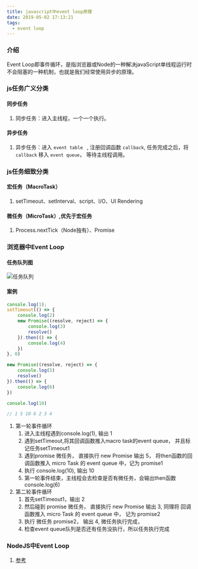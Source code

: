 ```yaml
---
title: javascript中event loop原理
date: 2019-05-02 17:13:21
tags:
  - event loop
---
```


### 介绍
Event Loop即事件循环，是指浏览器或Node的一种解决javaScript单线程运行时不会阻塞的一种机制，也就是我们经常使用异步的原理。

### js任务广义分类

#### 同步任务
1. 同步任务：进入主线程，一个一个执行。

#### 异步任务
1. 异步任务：进入  `event table ` , 注册回调函数 ` callback `, 任务完成之后，将 `callback` 移入  `event queue`， 等待主线程调用。

### js任务细致分类

#### 宏任务（MacroTask）
   1. setTimeout、setInterval、script、I/O、UI Rendering 

#### 微任务（MicroTask）,优先于宏任务
   1. Process.nextTick（Node独有）、Promise

### 浏览器中Event Loop
#### 任务队列图
![任务队列](/img/eventloop.png)

#### 案例
```js
console.log(1);
setTimeout(() => {
    console.log(2)
    new Promise((resolve, reject) => {
        console.log(3)
        resolve()
    }).then(() => {
        console.log(4)
    })
}, 0)

new Promise((resolve, reject) => {
    console.log(5)
    resolve()
}).then(() => {
    console.log(6)
})

console.log(10)

// 1 5 10 6 2 3 4

```
1. 第一轮事件循环
   1. 进入主线程遇到console.log(1), 输出 1
   2. 遇到setTimeout,将其回调函数推入macro task的event queue， 并且标记任务setTimeout1 
   3. 遇到promise 微任务， 直接执行 new Promise 输出 5， 将then函数的回调函数推入 micro Task 的 event queue 中，记为 promise1 
   4. 执行 console.log(10), 输出 10 
   5. 第一轮事件结束，主线程会去检查是否有微任务，会输出then函数 console.log(6)
2. 第二轮事件循环
   1. 首先setTimeout1，输出 2
   2. 然后碰到 promise 微任务， 直接执行 new Promise 输出 3, 同理将 回调函数推入 micro Task 的 event queue 中， 记为 promise2 
   3. 执行 微任务 promise2， 输出 4, 微任务执行完成，
   4. 检查event queue队列是否还有任务没执行，所以任务执行完成

### NodeJS中Event Loop
1. [参考](https://juejin.im/post/5c3d8956e51d4511dc72c200#heading-25)